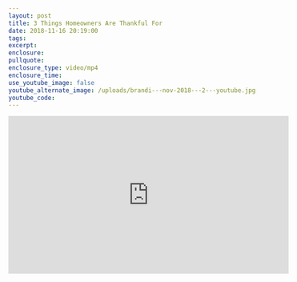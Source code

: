 ```yaml
---
layout: post
title: 3 Things Homeowners Are Thankful For
date: 2018-11-16 20:19:00
tags:
excerpt:
enclosure:
pullquote:
enclosure_type: video/mp4
enclosure_time:
use_youtube_image: false
youtube_alternate_image: /uploads/brandi---nov-2018---2---youtube.jpg
youtube_code:
---
```


<iframe sandbox="allow-scripts" src="https://www.simplifyingthemarket.com/en/videos/embed/360843-5a01dae6d4383ad4df8857368ad6a851/5bef1621" frameborder="0" allowfullscreen="" width="560" height="315"></iframe>